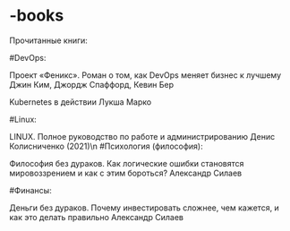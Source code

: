 ﻿# -books
Прочитанные книги:

#DevOps:

Проект «Феникс». Роман о том, как DevOps меняет бизнес к лучшему Джин Ким, Джордж Спаффорд, Кевин Бер

Kubernetes в действии  Лукша Марко

#Linux:

LINUX. Полное руководство по работе и администрированию Денис Колисниченко (2021)\n
#Психология (философия):

Философия без дураков. Как логические ошибки становятся мировоззрением и как с этим бороться? Александр Силаев

#Финансы:

Деньги без дураков. Почему инвестировать сложнее, чем кажется, и как это делать правильно Александр Силаев
